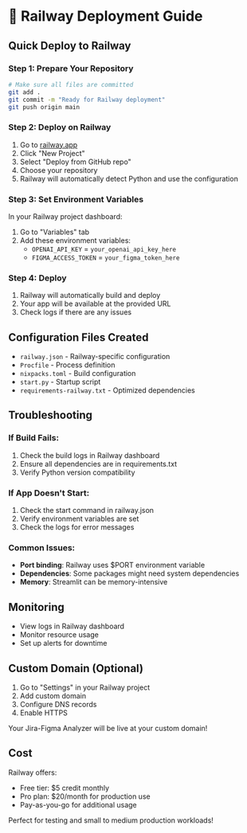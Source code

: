 # 🚀 Railway Deployment Guide

## Quick Deploy to Railway

### Step 1: Prepare Your Repository
```bash
# Make sure all files are committed
git add .
git commit -m "Ready for Railway deployment"
git push origin main
```

### Step 2: Deploy on Railway
1. Go to [railway.app](https://railway.app)
2. Click "New Project"
3. Select "Deploy from GitHub repo"
4. Choose your repository
5. Railway will automatically detect Python and use the configuration

### Step 3: Set Environment Variables
In your Railway project dashboard:
1. Go to "Variables" tab
2. Add these environment variables:
   - `OPENAI_API_KEY` = `your_openai_api_key_here`
   - `FIGMA_ACCESS_TOKEN` = `your_figma_token_here`

### Step 4: Deploy
1. Railway will automatically build and deploy
2. Your app will be available at the provided URL
3. Check logs if there are any issues

## Configuration Files Created

- `railway.json` - Railway-specific configuration
- `Procfile` - Process definition
- `nixpacks.toml` - Build configuration
- `start.py` - Startup script
- `requirements-railway.txt` - Optimized dependencies

## Troubleshooting

### If Build Fails:
1. Check the build logs in Railway dashboard
2. Ensure all dependencies are in requirements.txt
3. Verify Python version compatibility

### If App Doesn't Start:
1. Check the start command in railway.json
2. Verify environment variables are set
3. Check the logs for error messages

### Common Issues:
- **Port binding**: Railway uses $PORT environment variable
- **Dependencies**: Some packages might need system dependencies
- **Memory**: Streamlit can be memory-intensive

## Monitoring

- View logs in Railway dashboard
- Monitor resource usage
- Set up alerts for downtime

## Custom Domain (Optional)

1. Go to "Settings" in your Railway project
2. Add custom domain
3. Configure DNS records
4. Enable HTTPS

Your Jira-Figma Analyzer will be live at your custom domain!

## Cost

Railway offers:
- Free tier: $5 credit monthly
- Pro plan: $20/month for production use
- Pay-as-you-go for additional usage

Perfect for testing and small to medium production workloads!
